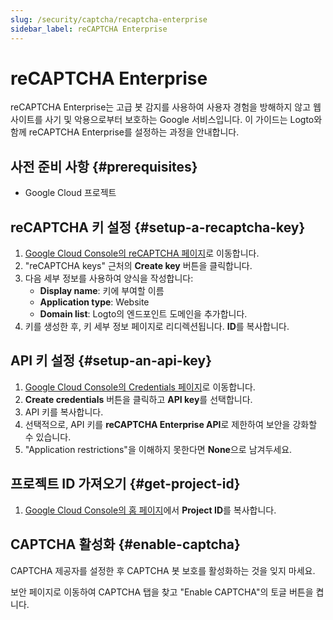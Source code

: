 ```yaml
---
slug: /security/captcha/recaptcha-enterprise
sidebar_label: reCAPTCHA Enterprise
---
```


# reCAPTCHA Enterprise

reCAPTCHA Enterprise는 고급 봇 감지를 사용하여 사용자 경험을 방해하지 않고 웹사이트를 사기 및 악용으로부터 보호하는 Google 서비스입니다. 이 가이드는 Logto와 함께 reCAPTCHA Enterprise를 설정하는 과정을 안내합니다.

## 사전 준비 사항 {#prerequisites}

- Google Cloud 프로젝트

## reCAPTCHA 키 설정 {#setup-a-recaptcha-key}

1. [Google Cloud Console의 reCAPTCHA 페이지](https://console.cloud.google.com/security/recaptcha)로 이동합니다.
2. "reCAPTCHA keys" 근처의 **Create key** 버튼을 클릭합니다.
3. 다음 세부 정보를 사용하여 양식을 작성합니다:
   - **Display name**: 키에 부여할 이름
   - **Application type**: Website
   - **Domain list**: Logto의 엔드포인트 도메인을 추가합니다.
4. 키를 생성한 후, 키 세부 정보 페이지로 리디렉션됩니다. **ID**를 복사합니다.

## API 키 설정 {#setup-an-api-key}

1. [Google Cloud Console의 Credentials 페이지](https://console.cloud.google.com/apis/credentials)로 이동합니다.
2. **Create credentials** 버튼을 클릭하고 **API key**를 선택합니다.
3. API 키를 복사합니다.
4. 선택적으로, API 키를 **reCAPTCHA Enterprise API**로 제한하여 보안을 강화할 수 있습니다.
5. "Application restrictions"을 이해하지 못한다면 **None**으로 남겨두세요.

## 프로젝트 ID 가져오기 {#get-project-id}

1. [Google Cloud Console의 홈 페이지](https://console.cloud.google.com/welcome)에서 **Project ID**를 복사합니다.

## CAPTCHA 활성화 {#enable-captcha}

CAPTCHA 제공자를 설정한 후 CAPTCHA 봇 보호를 활성화하는 것을 잊지 마세요.

보안 페이지로 이동하여 CAPTCHA 탭을 찾고 "Enable CAPTCHA"의 토글 버튼을 켭니다.
